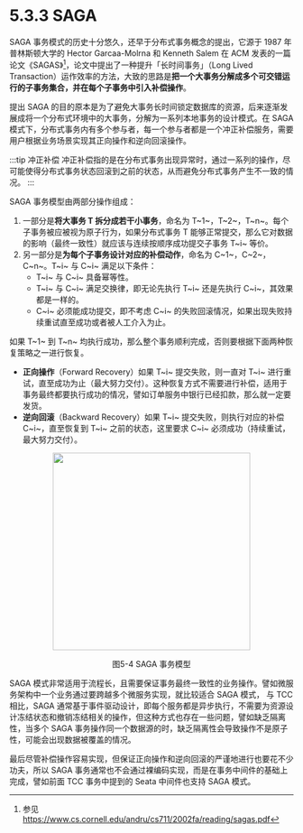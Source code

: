 # 5.3.3 SAGA

SAGA 事务模式的历史十分悠久，还早于分布式事务概念的提出，它源于 1987 年普林斯顿大学的 Hector Garcaa-Molrna 和 Kenneth Salem 在 ACM 发表的一篇论文《SAGAS》[^1]，论文中提出了一种提升「长时间事务」（Long Lived Transaction）运作效率的方法，大致的思路是**把一个大事务分解成多个可交错运行的子事务集合，并在每个子事务中引入补偿操作**。

提出 SAGA 的目的原本是为了避免大事务长时间锁定数据库的资源，后来逐渐发展成将一个分布式环境中的大事务，分解为一系列本地事务的设计模式。在 SAGA 模式下，分布式事务内有多个参与者，每一个参与者都是一个冲正补偿服务，需要用户根据业务场景实现其正向操作和逆向回滚操作。

:::tip 冲正补偿
冲正补偿指的是在分布式事务出现异常时，通过一系列的操作，尽可能使得分布式事务状态回滚到之前的状态，从而避免分布式事务产生不一致的情况。
:::

SAGA 事务模型由两部分操作组成：

1. 一部分是**将大事务 T 拆分成若干小事务**，命名为 T~1~，T~2~，T~n~。每个子事务被应被视为原子行为，如果分布式事务 T 能够正常提交，那么它对数据的影响（最终一致性）就应该与连续按顺序成功提交子事务 T~i~ 等价。
2. 另一部分是**为每个子事务设计对应的补偿动作**，命名为 C~1~，C~2~，C~n~。T~i~ 与 C~i~ 满足以下条件：
	- T~i~ 与 C~i~ 具备幂等性。
	- T~i~ 与 C~i~ 满足交换律，即无论先执行 T~i~ 还是先执行 C~i~，其效果都是一样的。
	- C~i~ 必须能成功提交，即不考虑 C~i~ 的失败回滚情况，如果出现失败持续重试直至成功或者被人工介入为止。

如果 T~1~ 到 T~n~ 均执行成功，那么整个事务顺利完成，否则要根据下面两种恢复策略之一进行恢复。

- **正向操作**（Forward Recovery）如果 T~i~ 提交失败，则一直对 T~i~ 进行重试，直至成功为止（最大努力交付）。这种恢复方式不需要进行补偿，适用于事务最终都要执行成功的情况，譬如订单服务中银行已经扣款，那么就一定要发货。
- **逆向回滚**（Backward Recovery）如果 T~i~ 提交失败，则执行对应的补偿 C~i~，直至恢复到 T~i~ 之前的状态，这里要求 C~i~ 必须成功（持续重试，最大努力交付）。

<div  align="center">
	<img src="../assets/saga.svg" width = "350"  align=center />
	<p>图5-4 SAGA 事务模型</p>
</div>

SAGA 模式非常适用于流程长，且需要保证事务最终一致性的业务操作。譬如微服务架构中一个业务通过要跨越多个微服务实现，就比较适合 SAGA 模式，
与 TCC 相比，SAGA 通常基于事件驱动设计，即每个服务都是异步执行，不需要为资源设计冻结状态和撤销冻结相关的操作，但这种方式也存在一些问题，譬如缺乏隔离性，当多个 SAGA 事务操作同一个数据源的时，缺乏隔离性会导致操作不是原子性，可能会出现数据被覆盖的情况。

最后尽管补偿操作容易实现，但保证正向操作和逆向回滚的严谨地进行也要花不少功夫，所以 SAGA 事务通常也不会通过裸编码实现，而是在事务中间件的基础上完成，譬如前面 TCC 事务中提到的 Seata 中间件也支持 SAGA 模式。

[^1]: 参见 https://www.cs.cornell.edu/andru/cs711/2002fa/reading/sagas.pdf
